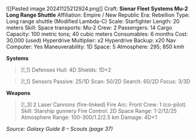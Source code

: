 ![[Pasted image 20241125212924.png]]
Craft: **Sienar Fleet Systems Mu-2 Long Range Shuttle**
Affiliation: Empire / New Republic
Era: Rebellion
Type: Long range shuttle (Modified Lambda-C)
Scale: Starfighter
Length: 20 meters
Skill: Space transports: Mu-2
Crew: 2
Passengers: 14
Cargo Capacity: 100 metric tons; 40 cubic meters
Consumables: 6 months
Cost: 30,000 (used)
Hyperdrive Multiplier: x2
Hyperdrive Backup: x20
Nav Computer: Yes
Maneuverability: 1D
Space: 5
Atmosphere: 295; 850 kmh

**Systems**
> [!_1] Defenses
> Hull: 4D
> Shields: 1D+2

> [!_1] Sensors
> Passive: 25/1D
> Scan: 50/2D
> Search: 60/2D
> Focus: 3/3D

**Weapons**
> [!_3] 2 Laser Cannons (fire-linked)
> Fire Arc: Front
> Crew: 1 (co-pilot)
> Skill: Starship gunnery
> Fire Control: 2D
> Space Range: 1-2/12/25
> Atmosphere Range: 100-300/1.2/2.5 km
> Damage: 4D+1


*Source: Galaxy Guide 8 – Scouts (page 37)*